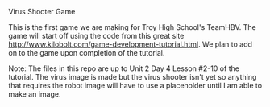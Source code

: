 Virus Shooter Game

This is the first game we are making for Troy High School's TeamHBV. 
The game will start off using the code from this great site http://www.kilobolt.com/game-development-tutorial.html.
We plan to add on to the game upon completion of the tutorial.

Note:
The files in this repo are up to Unit 2 Day 4 Lesson #2-10 of the tutorial.
The virus image is made but the virus shooter isn't yet so anything that requires the robot image will have to use a placeholder until I am able to make an image.
